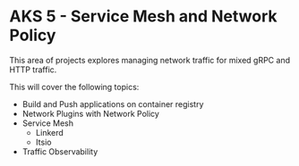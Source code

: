 # AKS 5 - Service Mesh and Network Policy

This area of projects explores managing network traffic for mixed gRPC and HTTP traffic.

This will cover the following topics:

* Build and Push applications on container registry
* Network Plugins with Network Policy
* Service Mesh
  * Linkerd
  * Itsio
* Traffic Observability 
